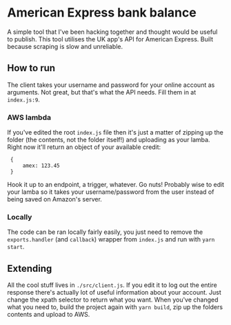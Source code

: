 # American Express bank balance
 
A simple tool that I've been hacking together and thought would be useful to publish. This tool utilises the UK app's API for American Express. Built because scraping is slow and unreliable.

## How to run
The client takes your username and password for your online account as arguments. Not great, but that's what the API needs. Fill them in at `index.js:9`.

### AWS lambda

If you've edited the root `index.js` file then it's just a matter of zipping up the folder (the contents, not the folder itself!) and uploading as your lamba. Right now it'll return an object of your available credit:

```
 {
     amex: 123.45
 }
```

Hook it up to an endpoint, a trigger, whatever. Go nuts! Probably wise to edit your lamba so it takes your username/password from the user instead of being saved on Amazon's server.

### Locally

The code can be ran locally fairly easily, you just need to remove the `exports.handler` (and `callback`) wrapper from `index.js` and run with `yarn start`.

## Extending
All the cool stuff lives in `./src/client.js`. If you edit it to log out the entire response there's actually lot of useful information about your account. Just change the xpath selector to return what you want. When you've changed what you need to, build the project again with `yarn build`, zip up the folders contents and upload to AWS.


